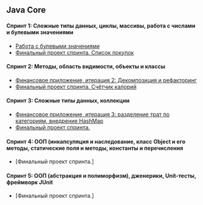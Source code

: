 ## Java Core
#### Спринт 1: Сложные типы данных, циклы, массивы, работа с числами и булевыми значениями
- [Работа с булевыми значениями](https://github.com/Sylaman/oldFrog)
- [Финальный проект спринта. Список покупок](https://github.com/Sylaman/Yandex-Practicum-Sprint-1)

#### Спринт 2: Методы, область видимости, объекты и классы
- [Финансовое приложение, итерация 2: Декомпозиция и рефакторинг](https://github.com/Sylaman/Financial-app.git)
- [Финальный проект спринта. Счётчик калорий](https://github.com/Sylaman/Yandex-Practicum-Sprint-2.git)

#### Спринт 3: Сложные типы данных, коллекции
- [Финансовое приложение, итерация 3: разделение трат по категориям, внедрение HashMap](https://github.com/Sylaman/Financial_app-v3.git)
- [Финальный проект спринта.](https://github.com/Sylaman/Yandex-Practicum-Sprint-3.git)

#### Спринт 4: ООП (инкапсуляция и наследование, класс Object и его методы, статические поля и методы, константы и перечисления
- [Финальный проект спринта.]

#### Спринт 5: ООП (абстракция и полиморфизм), дженерики, Unit-тесты, фреймворк JUnit 
- [Финальный проект спринта.]
